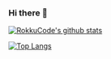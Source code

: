 ### Hi there 👋

<!--
**RokkuCode/RokkuCode** is a ✨ _special_ ✨ repository because its `README.md` (this file) appears on your GitHub profile.

Here are some ideas to get you started:

- 🔭 I’m currently working on ...
- 🌱 I’m currently learning ...
- 👯 I’m looking to collaborate on ...
- 🤔 I’m looking for help with ...
- 💬 Ask me about ...
- 📫 How to reach me: ...
- 😄 Pronouns: ...
- ⚡ Fun fact: ...
-->

[![RokkuCode's github stats](https://github-readme-stats-zeta-livid.vercel.app/api?username=RokkuCode&show_icons=true&theme=radical)](https://github.com/anuraghazra/github-readme-stats)

[![Top Langs](https://github-readme-stats-zeta-livid.vercel.app/api/top-langs/?username=RokkuCode&layout=compact&show_icons=true&theme=radical&langs_count=10)](https://github.com/anuraghazra/github-readme-stats)
